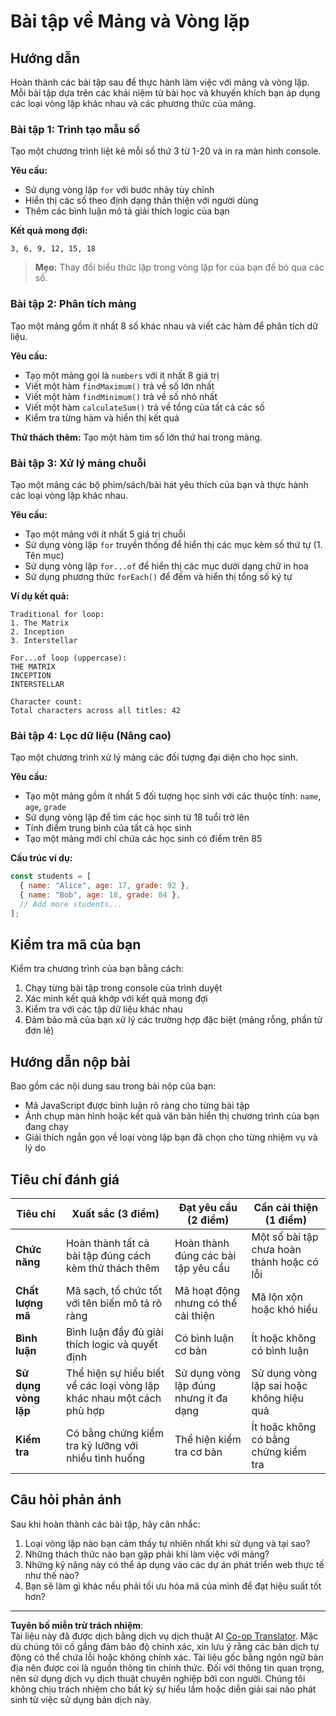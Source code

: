 <!--
CO_OP_TRANSLATOR_METADATA:
{
  "original_hash": "8abcada0534e0fb3a7556ea3c5a2a8a4",
  "translation_date": "2025-10-24T13:28:32+00:00",
  "source_file": "2-js-basics/4-arrays-loops/assignment.md",
  "language_code": "vi"
}
-->
# Bài tập về Mảng và Vòng lặp

## Hướng dẫn

Hoàn thành các bài tập sau để thực hành làm việc với mảng và vòng lặp. Mỗi bài tập dựa trên các khái niệm từ bài học và khuyến khích bạn áp dụng các loại vòng lặp khác nhau và các phương thức của mảng.

### Bài tập 1: Trình tạo mẫu số
Tạo một chương trình liệt kê mỗi số thứ 3 từ 1-20 và in ra màn hình console.

**Yêu cầu:**
- Sử dụng vòng lặp `for` với bước nhảy tùy chỉnh
- Hiển thị các số theo định dạng thân thiện với người dùng
- Thêm các bình luận mô tả giải thích logic của bạn

**Kết quả mong đợi:**
```
3, 6, 9, 12, 15, 18
```

> **Mẹo:** Thay đổi biểu thức lặp trong vòng lặp for của bạn để bỏ qua các số.

### Bài tập 2: Phân tích mảng
Tạo một mảng gồm ít nhất 8 số khác nhau và viết các hàm để phân tích dữ liệu.

**Yêu cầu:**
- Tạo một mảng gọi là `numbers` với ít nhất 8 giá trị
- Viết một hàm `findMaximum()` trả về số lớn nhất
- Viết một hàm `findMinimum()` trả về số nhỏ nhất  
- Viết một hàm `calculateSum()` trả về tổng của tất cả các số
- Kiểm tra từng hàm và hiển thị kết quả

**Thử thách thêm:** Tạo một hàm tìm số lớn thứ hai trong mảng.

### Bài tập 3: Xử lý mảng chuỗi
Tạo một mảng các bộ phim/sách/bài hát yêu thích của bạn và thực hành các loại vòng lặp khác nhau.

**Yêu cầu:**
- Tạo một mảng với ít nhất 5 giá trị chuỗi
- Sử dụng vòng lặp `for` truyền thống để hiển thị các mục kèm số thứ tự (1. Tên mục)
- Sử dụng vòng lặp `for...of` để hiển thị các mục dưới dạng chữ in hoa
- Sử dụng phương thức `forEach()` để đếm và hiển thị tổng số ký tự

**Ví dụ kết quả:**
```
Traditional for loop:
1. The Matrix
2. Inception
3. Interstellar

For...of loop (uppercase):
THE MATRIX
INCEPTION
INTERSTELLAR

Character count:
Total characters across all titles: 42
```

### Bài tập 4: Lọc dữ liệu (Nâng cao)
Tạo một chương trình xử lý mảng các đối tượng đại diện cho học sinh.

**Yêu cầu:**
- Tạo một mảng gồm ít nhất 5 đối tượng học sinh với các thuộc tính: `name`, `age`, `grade`
- Sử dụng vòng lặp để tìm các học sinh từ 18 tuổi trở lên
- Tính điểm trung bình của tất cả học sinh
- Tạo một mảng mới chỉ chứa các học sinh có điểm trên 85

**Cấu trúc ví dụ:**
```javascript
const students = [
  { name: "Alice", age: 17, grade: 92 },
  { name: "Bob", age: 18, grade: 84 },
  // Add more students...
];
```

## Kiểm tra mã của bạn

Kiểm tra chương trình của bạn bằng cách:
1. Chạy từng bài tập trong console của trình duyệt
2. Xác minh kết quả khớp với kết quả mong đợi
3. Kiểm tra với các tập dữ liệu khác nhau
4. Đảm bảo mã của bạn xử lý các trường hợp đặc biệt (mảng rỗng, phần tử đơn lẻ)

## Hướng dẫn nộp bài

Bao gồm các nội dung sau trong bài nộp của bạn:
- Mã JavaScript được bình luận rõ ràng cho từng bài tập
- Ảnh chụp màn hình hoặc kết quả văn bản hiển thị chương trình của bạn đang chạy
- Giải thích ngắn gọn về loại vòng lặp bạn đã chọn cho từng nhiệm vụ và lý do

## Tiêu chí đánh giá

| Tiêu chí | Xuất sắc (3 điểm) | Đạt yêu cầu (2 điểm) | Cần cải thiện (1 điểm) |
| -------- | ----------------- | -------------------- | ----------------------- |
| **Chức năng** | Hoàn thành tất cả bài tập đúng cách kèm thử thách thêm | Hoàn thành đúng các bài tập yêu cầu | Một số bài tập chưa hoàn thành hoặc có lỗi |
| **Chất lượng mã** | Mã sạch, tổ chức tốt với tên biến mô tả rõ ràng | Mã hoạt động nhưng có thể cải thiện | Mã lộn xộn hoặc khó hiểu |
| **Bình luận** | Bình luận đầy đủ giải thích logic và quyết định | Có bình luận cơ bản | Ít hoặc không có bình luận |
| **Sử dụng vòng lặp** | Thể hiện sự hiểu biết về các loại vòng lặp khác nhau một cách phù hợp | Sử dụng vòng lặp đúng nhưng ít đa dạng | Sử dụng vòng lặp sai hoặc không hiệu quả |
| **Kiểm tra** | Có bằng chứng kiểm tra kỹ lưỡng với nhiều tình huống | Thể hiện kiểm tra cơ bản | Ít hoặc không có bằng chứng kiểm tra |

## Câu hỏi phản ánh

Sau khi hoàn thành các bài tập, hãy cân nhắc:
1. Loại vòng lặp nào bạn cảm thấy tự nhiên nhất khi sử dụng và tại sao?
2. Những thách thức nào bạn gặp phải khi làm việc với mảng?
3. Những kỹ năng này có thể áp dụng vào các dự án phát triển web thực tế như thế nào?
4. Bạn sẽ làm gì khác nếu phải tối ưu hóa mã của mình để đạt hiệu suất tốt hơn?

---

**Tuyên bố miễn trừ trách nhiệm**:  
Tài liệu này đã được dịch bằng dịch vụ dịch thuật AI [Co-op Translator](https://github.com/Azure/co-op-translator). Mặc dù chúng tôi cố gắng đảm bảo độ chính xác, xin lưu ý rằng các bản dịch tự động có thể chứa lỗi hoặc không chính xác. Tài liệu gốc bằng ngôn ngữ bản địa nên được coi là nguồn thông tin chính thức. Đối với thông tin quan trọng, nên sử dụng dịch vụ dịch thuật chuyên nghiệp bởi con người. Chúng tôi không chịu trách nhiệm cho bất kỳ sự hiểu lầm hoặc diễn giải sai nào phát sinh từ việc sử dụng bản dịch này.